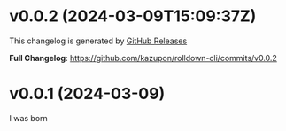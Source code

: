 # v0.0.2 (2024-03-09T15:09:37Z)

This changelog is generated by [GitHub Releases](https://github.com/kazupon/rolldown-cli/releases/tag/v0.0.2)

<!-- Release notes generated using configuration in .github/release.yml at v0.0.2 -->

**Full Changelog**: https://github.com/kazupon/rolldown-cli/commits/v0.0.2

# v0.0.1 (2024-03-09)

I was born
